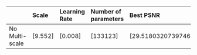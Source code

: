 |                | Scale   | Learning Rate   | Number of parameters   | Best PSNR           |
|:---------------|:--------|:----------------|:-----------------------|:--------------------|
| No Multi-scale | [9.552] | [0.008]         | [133123]               | [29.51803207397461] |